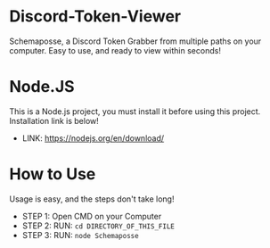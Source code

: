 # Discord-Token-Viewer
Schemaposse, a Discord Token Grabber from multiple paths on your computer. Easy to use, and ready to view within seconds! 

# Node.JS
This is a Node.js project, you must install it before using this project. Installation link is below!
- LINK: https://nodejs.org/en/download/

# How to Use
Usage is easy, and the steps don't take long! 
- STEP 1: Open CMD on your Computer
- STEP 2: RUN: `cd DIRECTORY_OF_THIS_FILE`
- STEP 3: RUN: `node Schemaposse`
